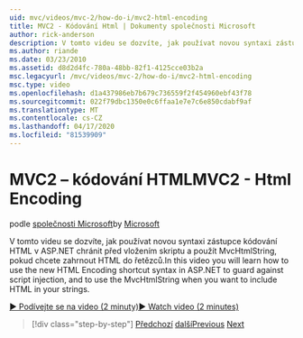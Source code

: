 ```yaml
---
uid: mvc/videos/mvc-2/how-do-i/mvc2-html-encoding
title: MVC2 - Kódování Html | Dokumenty společnosti Microsoft
author: rick-anderson
description: V tomto videu se dozvíte, jak používat novou syntaxi zástupce kódování HTML v ASP.NET chránit před injektáží skriptu, a používat MvcHtmlString, když ...
ms.author: riande
ms.date: 03/23/2010
ms.assetid: d8d2d4fc-780a-48bb-82f1-4125cce03b2a
msc.legacyurl: /mvc/videos/mvc-2/how-do-i/mvc2-html-encoding
msc.type: video
ms.openlocfilehash: d1a437986eb7b679c736559f2f454960ebf43f78
ms.sourcegitcommit: 022f79dbc1350e0c6ffaa1e7e7c6e850cdabf9af
ms.translationtype: MT
ms.contentlocale: cs-CZ
ms.lasthandoff: 04/17/2020
ms.locfileid: "81539909"
---
```

# <a name="mvc2---html-encoding"></a><span data-ttu-id="bda62-103">MVC2 – kódování HTML</span><span class="sxs-lookup"><span data-stu-id="bda62-103">MVC2 - Html Encoding</span></span>

<span data-ttu-id="bda62-104">podle [společnosti Microsoft](https://github.com/microsoft)</span><span class="sxs-lookup"><span data-stu-id="bda62-104">by [Microsoft](https://github.com/microsoft)</span></span>

<span data-ttu-id="bda62-105">V tomto videu se dozvíte, jak používat novou syntaxi zástupce kódování HTML v ASP.NET chránit před vložením skriptu a použít MvcHtmlString, pokud chcete zahrnout HTML do řetězců.</span><span class="sxs-lookup"><span data-stu-id="bda62-105">In this video you will learn how to use the new HTML Encoding shortcut syntax in ASP.NET to guard against script injection, and to use the MvcHtmlString when you want to include HTML in your strings.</span></span>

[<span data-ttu-id="bda62-106">&#9654; Podívejte se na video (2 minuty)</span><span class="sxs-lookup"><span data-stu-id="bda62-106">&#9654; Watch video (2 minutes)</span></span>](https://channel9.msdn.com/Blogs/ASP-NET-Site-Videos/mvc2-html-encoding)

> [!div class="step-by-step"]
> <span data-ttu-id="bda62-107">[Předchozí](how-do-i-use-httpverbs-attributes-in-an-mvc-application.md)
> [další](mvc2-stronglytyped-helpers.md)</span><span class="sxs-lookup"><span data-stu-id="bda62-107">[Previous](how-do-i-use-httpverbs-attributes-in-an-mvc-application.md)
[Next](mvc2-stronglytyped-helpers.md)</span></span>

